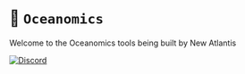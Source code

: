 # 🌊 `Oceanomics`

Welcome to the Oceanomics tools being built by New Atlantis

[![Discord](https://img.shields.io/discord/591914197219016707.svg?label=&logo=discord&logoColor=ffffff&color=7389D8&labelColor=6A7EC2)](https://discord.gg/newatlantis)

